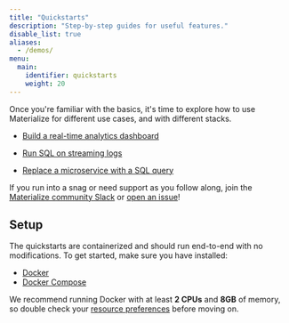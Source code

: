 ```yaml
---
title: "Quickstarts"
description: "Step-by-step guides for useful features."
disable_list: true
aliases:
  - /demos/
menu:
  main:
    identifier: quickstarts
    weight: 20
---
```


Once you're familiar with the basics, it's time to explore how to use Materialize for different use cases, and with different stacks.

[//]: # "TODO(morsapaes) Replace bullet list with a nicer table once old demos are swapped for new ones"

* [Build a real-time analytics dashboard](/quickstarts/live-analytics/)

* [Run SQL on streaming logs](/quickstarts/log-parsing/)

* [Replace a microservice with a SQL query](/quickstarts/microservice/)

If you run into a snag or need support as you follow along, join the [Materialize community Slack](https://materialize.com/s/chat) or [open an issue](https://github.com/MaterializeInc/demos/issues/new)!

## Setup

The quickstarts are containerized and should run end-to-end with no modifications. To get started, make sure you have installed:

* [Docker](https://docs.docker.com/get-docker/)
* [Docker Compose](https://docs.docker.com/compose/install/)

We recommend running Docker with at least **2 CPUs** and **8GB** of memory, so double check your [resource preferences](https://docs.docker.com/desktop/mac/#preferences) before moving on.
